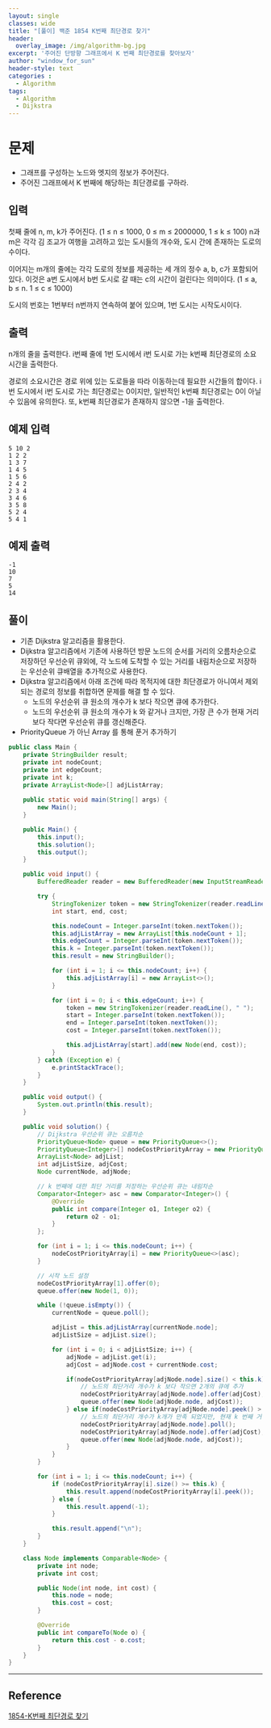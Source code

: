 ```yaml
--- 
layout: single
classes: wide
title: "[풀이] 백준 1854 K번째 최단경로 찾기"
header:
  overlay_image: /img/algorithm-bg.jpg
excerpt: '주어진 단방향 그래프에서 K 번째 최단경로를 찾아보자'
author: "window_for_sun"
header-style: text
categories :
  - Algorithm
tags:
  - Algorithm
  - Dijkstra
---  
```


# 문제
- 그래프를 구성하는 노드와 엣지의 정보가 주어진다.
- 주어진 그래프에서 K 번째에 해당하는 최단경로를 구하라.

## 입력
첫째 줄에 n, m, k가 주어진다. (1 ≤ n ≤ 1000, 0 ≤ m ≤ 2000000, 1 ≤ k ≤ 100) n과 m은 각각 김 조교가 여행을 고려하고 있는 도시들의 개수와, 도시 간에 존재하는 도로의 수이다.

이어지는 m개의 줄에는 각각 도로의 정보를 제공하는 세 개의 정수 a, b, c가 포함되어 있다. 이것은 a번 도시에서 b번 도시로 갈 때는 c의 시간이 걸린다는 의미이다. (1 ≤ a, b ≤ n. 1 ≤ c ≤ 1000)

도시의 번호는 1번부터 n번까지 연속하여 붙어 있으며, 1번 도시는 시작도시이다.

## 출력
n개의 줄을 출력한다. i번째 줄에 1번 도시에서 i번 도시로 가는 k번째 최단경로의 소요시간을 출력한다.

경로의 소요시간은 경로 위에 있는 도로들을 따라 이동하는데 필요한 시간들의 합이다. i번 도시에서 i번 도시로 가는 최단경로는 0이지만, 일반적인 k번째 최단경로는 0이 아닐 수 있음에 유의한다. 또, k번째 최단경로가 존재하지 않으면 -1을 출력한다.


## 예제 입력

```
5 10 2
1 2 2
1 3 7
1 4 5
1 5 6
2 4 2
2 3 4
3 4 6
3 5 8
5 2 4
5 4 1
```  

## 예제 출력

```
-1
10
7
5
14
```  

## 풀이
- 기존 Dijkstra 알고리즘을 활용한다.
- Dijkstra 알고리즘에서 기존에 사용하던 방문 노드의 순서를 거리의 오름차순으로 저장하던 우선순위 큐외에, 각 노드에 도착할 수 있는 거리를 내림차순으로 저장하는 우선순위 큐배열을 추가적으로 사용한다.
- Dijkstra 알고리즘에서 아래 조건에 따라 목적지에 대한 최단경로가 아니여서 제외되는 경로의 정보를 취합하면 문제를 해결 할 수 있다.
	- 노드의 우선순위 큐 원소의 개수가 k 보다 작으면 큐에 추가한다.
	- 노드의 우선순위 큐 원소의 개수가 k 와 같거나 크지만, 가장 큰 수가 현재 거리보다 작다면 우선순위 큐를 갱신해준다.
- PriorityQueue 가 아닌 Array 를 통해 푼거 추가하기

```java
public class Main {
    private StringBuilder result;
    private int nodeCount;
    private int edgeCount;
    private int k;
    private ArrayList<Node>[] adjListArray;
    
    public static void main(String[] args) {
        new Main();
    }

    public Main() {
        this.input();
        this.solution();
        this.output();
    }

    public void input() {
        BufferedReader reader = new BufferedReader(new InputStreamReader(System.in));

        try {
            StringTokenizer token = new StringTokenizer(reader.readLine(), " ");
            int start, end, cost;

            this.nodeCount = Integer.parseInt(token.nextToken());
            this.adjListArray = new ArrayList[this.nodeCount + 1];
            this.edgeCount = Integer.parseInt(token.nextToken());
            this.k = Integer.parseInt(token.nextToken());
            this.result = new StringBuilder();

            for (int i = 1; i <= this.nodeCount; i++) {
                this.adjListArray[i] = new ArrayList<>();
            }

            for (int i = 0; i < this.edgeCount; i++) {
                token = new StringTokenizer(reader.readLine(), " ");
                start = Integer.parseInt(token.nextToken());
                end = Integer.parseInt(token.nextToken());
                cost = Integer.parseInt(token.nextToken());

                this.adjListArray[start].add(new Node(end, cost));
            }
        } catch (Exception e) {
            e.printStackTrace();
        }
    }

    public void output() {
        System.out.println(this.result);
    }

    public void solution() {
        // Dijkstra 우선순위 큐는 오름차순
        PriorityQueue<Node> queue = new PriorityQueue<>();
        PriorityQueue<Integer>[] nodeCostPriorityArray = new PriorityQueue[this.nodeCount + 1];
        ArrayList<Node> adjList;
        int adjListSize, adjCost;
        Node currentNode, adjNode;

        // k 번째에 대한 최단 거리를 저장하는 우선순위 큐는 내림차순
        Comparator<Integer> asc = new Comparator<Integer>() {
            @Override
            public int compare(Integer o1, Integer o2) {
                return o2 - o1;
            }
        };

        for (int i = 1; i <= this.nodeCount; i++) {
            nodeCostPriorityArray[i] = new PriorityQueue<>(asc);
        }

        // 시작 노드 설정
        nodeCostPriorityArray[1].offer(0);
        queue.offer(new Node(1, 0));

        while (!queue.isEmpty()) {
            currentNode = queue.poll();

            adjList = this.adjListArray[currentNode.node];
            adjListSize = adjList.size();

            for (int i = 0; i < adjListSize; i++) {
                adjNode = adjList.get(i);
                adjCost = adjNode.cost + currentNode.cost;

                if(nodeCostPriorityArray[adjNode.node].size() < this.k) {
                    // 노드의 최단거리 개수가 k 보다 작으면 2개의 큐에 추가
                    nodeCostPriorityArray[adjNode.node].offer(adjCost);
                    queue.offer(new Node(adjNode.node, adjCost));
                } else if(nodeCostPriorityArray[adjNode.node].peek() > adjCost) {
                    // 노드의 최단거리 개수가 k개가 만족 되었지만, 현재 k 번째 거리보다 더 작은 k번짹 거리가 있는 경우 큐 갱신
                    nodeCostPriorityArray[adjNode.node].poll();
                    nodeCostPriorityArray[adjNode.node].offer(adjCost);
                    queue.offer(new Node(adjNode.node, adjCost));
                }
            }
        }

        for (int i = 1; i <= this.nodeCount; i++) {
            if (nodeCostPriorityArray[i].size() >= this.k) {
                this.result.append(nodeCostPriorityArray[i].peek());
            } else {
                this.result.append(-1);
            }

            this.result.append("\n");
        }
    }

    class Node implements Comparable<Node> {
        private int node;
        private int cost;

        public Node(int node, int cost) {
            this.node = node;
            this.cost = cost;
        }

        @Override
        public int compareTo(Node o) {
            return this.cost - o.cost;
        }
    }
}
```  

---
## Reference
[1854-K번째 최단경로 찾기](https://www.acmicpc.net/problem/1854)  

